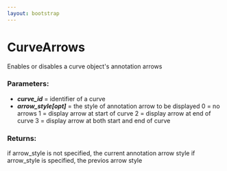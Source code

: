 ```yaml
---
layout: bootstrap
---
```


# CurveArrows

Enables or disables a curve object's annotation arrows
        

### Parameters:

- ***curve_id*** = identifier of a curve
- ***arrow_style[opt]*** = the style of annotation arrow to be displayed
  0 = no arrows
  1 = display arrow at start of curve
  2 = display arrow at end of curve
  3 = display arrow at both start and end of curve
          

### Returns:


if arrow_style is not specified, the current annotation arrow style
if arrow_style is specified, the previos arrow style
        
